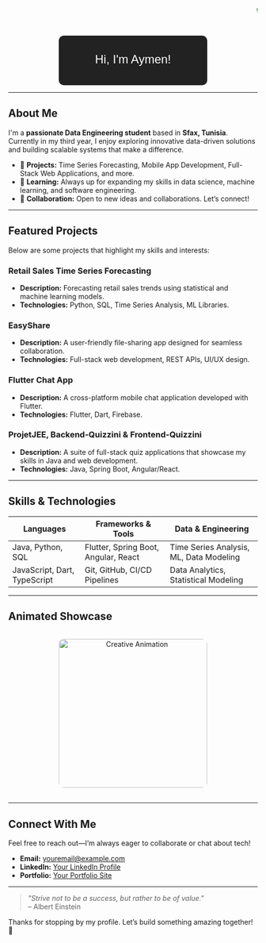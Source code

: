 <!-- Animated Marquee Header -->
<marquee behavior="scroll" direction="left" scrollamount="6" style="font-size:2.5rem; color:#4caf50; font-weight:bold; margin-bottom:1rem;">
  Welcome to Aymen's Creative GitHub Profile!
</marquee>

<!-- Animated SVG Banner -->
<div align="center">
  <svg width="300" height="100" viewBox="0 0 300 100" xmlns="http://www.w3.org/2000/svg">
    <rect x="0" y="0" width="300" height="100" fill="#222222" rx="10"/>
    <text x="50%" y="50%" dominant-baseline="middle" text-anchor="middle" font-family="Arial, sans-serif" font-size="24" fill="#ffffff">
      Hi, I'm Aymen!
      <animate attributeName="fill" values="#ffffff;#4caf50;#ffffff" dur="3s" repeatCount="indefinite" />
    </text>
  </svg>
</div>

---

## About Me

I'm a **passionate Data Engineering student** based in **Sfax, Tunisia**. Currently in my third year, I enjoy exploring innovative data-driven solutions and building scalable systems that make a difference.

- 🔭 **Projects:** Time Series Forecasting, Mobile App Development, Full-Stack Web Applications, and more.
- 🌱 **Learning:** Always up for expanding my skills in data science, machine learning, and software engineering.
- 💬 **Collaboration:** Open to new ideas and collaborations. Let’s connect!

---

## Featured Projects

Below are some projects that highlight my skills and interests:

### Retail Sales Time Series Forecasting
- **Description:** Forecasting retail sales trends using statistical and machine learning models.
- **Technologies:** Python, SQL, Time Series Analysis, ML Libraries.

### EasyShare
- **Description:** A user-friendly file-sharing app designed for seamless collaboration.
- **Technologies:** Full-stack web development, REST APIs, UI/UX design.

### Flutter Chat App
- **Description:** A cross-platform mobile chat application developed with Flutter.
- **Technologies:** Flutter, Dart, Firebase.

### ProjetJEE, Backend-Quizzini & Frontend-Quizzini
- **Description:** A suite of full-stack quiz applications that showcase my skills in Java and web development.
- **Technologies:** Java, Spring Boot, Angular/React.

---

## Skills & Technologies

| **Languages**           | **Frameworks & Tools**          | **Data & Engineering**              |
|-------------------------|---------------------------------|-------------------------------------|
| Java, Python, SQL       | Flutter, Spring Boot, Angular, React | Time Series Analysis, ML, Data Modeling |
| JavaScript, Dart, TypeScript | Git, GitHub, CI/CD Pipelines    | Data Analytics, Statistical Modeling   |

---

## Animated Showcase

<div align="center">
  <!-- Animated GIF (replace URL with your own if desired) -->
  <img src="https://media.giphy.com/media/3oEjI6SIIHBdRxXI40/giphy.gif" alt="Creative Animation" width="300" style="border-radius:10px; margin:1rem 0;">
</div>

---

## Connect With Me

Feel free to reach out—I’m always eager to collaborate or chat about tech!

- **Email:** [youremail@example.com](mailto:youremail@example.com)
- **LinkedIn:** [Your LinkedIn Profile](https://linkedin.com/in/yourprofile)
- **Portfolio:** [Your Portfolio Site](https://yourportfolio.example.com)

---

> *"Strive not to be a success, but rather to be of value."*  
> – Albert Einstein

Thanks for stopping by my profile. Let’s build something amazing together! 🚀
